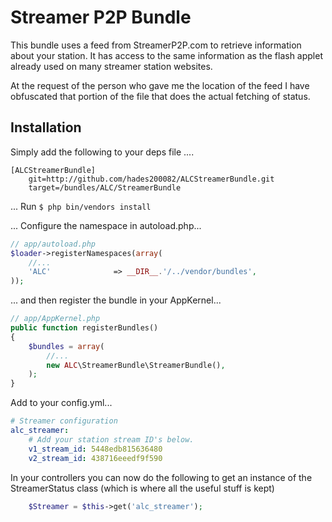 Streamer P2P Bundle
===================

This bundle uses a feed from StreamerP2P.com to retrieve information about your station.  It has access to the same information as the flash applet already used on many streamer station websites.

At the request of the person who gave me the location of the feed I have obfuscated that portion of the file that does the actual fetching of status.

Installation
------------
Simply add the following to your deps file ....

    [ALCStreamerBundle]
        git=http://github.com/hades200082/ALCStreamerBundle.git
        target=/bundles/ALC/StreamerBundle

... Run `$ php bin/vendors install`

... Configure the namespace in autoload.php...

```PHP
// app/autoload.php
$loader->registerNamespaces(array(
    //...
    'ALC'              => __DIR__.'/../vendor/bundles',
));
```

... and then register the bundle in your AppKernel...

```PHP
// app/AppKernel.php
public function registerBundles()
{
    $bundles = array(
        //...
        new ALC\StreamerBundle\StreamerBundle(),
    );
}
```

Add to your config.yml...

```YAML
# Streamer configuration
alc_streamer:
    # Add your station stream ID's below.
    v1_stream_id: 5448edb815636480
    v2_stream_id: 438716eeedf9f590
```

In your controllers you can now do the following to get an instance of the StreamerStatus class (which is where all the useful stuff is kept)

```php
    $Streamer = $this->get('alc_streamer');
```